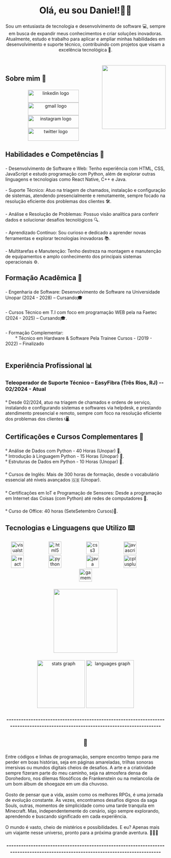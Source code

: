 <h1 align="center">Olá, eu sou Daniel!👨‍💻</h1>

###

<p align="center">Sou um entusiasta de tecnologia e desenvolvimento de software 💻, sempre em busca de expandir meus conhecimentos e criar soluções inovadoras. Atualmente, estudo e trabalho para aplicar e ampliar minhas habilidades em desenvolvimento e suporte técnico, contribuindo com projetos que visam a excelência tecnológica 🚀.</p>

###

<br clear="both">

<img align="right" height="200" src="https://media1.giphy.com/media/v1.Y2lkPTc5MGI3NjExcXgzc20wYTR2c2JpMnF3dmhtOGIzZmpnaHN3ODJvejFyMTZia280YyZlcD12MV9pbnRlcm5hbF9naWZfYnlfaWQmY3Q9Zw/udK21RQeWtaGQ/giphy.gif"  />

###

<h2 align="left">Sobre mim 👀</h2>

###

<div align="center">
  <a href="https://www.linkedin.com/in/marcos-daniel-245b94352/" target="_blank">
    <img src="https://raw.githubusercontent.com/maurodesouza/profile-readme-generator/master/src/assets/icons/social/linkedin/default.svg" width="160" height="40" alt="linkedin logo"  />
  </a>
  <a href="marcosdaniel.indiedev@gmail.com" target="_blank">
    <img src="https://raw.githubusercontent.com/maurodesouza/profile-readme-generator/master/src/assets/icons/social/gmail/default.svg" width="160" height="40" alt="gmail logo"  />
  </a>
  <a href="https://www.instagram.com/daniel_d4c/" target="_blank">
    <img src="https://raw.githubusercontent.com/maurodesouza/profile-readme-generator/master/src/assets/icons/social/instagram/default.svg" width="160" height="40" alt="instagram logo"  />
  </a>
  <a href="https://x.com/LeinadAndDaniel" target="_blank">
    <img src="https://raw.githubusercontent.com/maurodesouza/profile-readme-generator/master/src/assets/icons/social/twitter/default.svg" width="160" height="40" alt="twitter logo"  />
  </a>
</div>

###

<h2 align="left">Habilidades e Competências 💾</h2>

###

<p align="left">- Desenvolvimento de Software e Web: Tenho experiência com HTML, CSS, JavaScript e estudo programação com Python, além de explorar outras linguagens e tecnologias como React Native, C++ e Java.<br><br>- Suporte Técnico: Atuo na triagem de chamados, instalação e configuração de sistemas, atendendo presencialmente e remotamente, sempre focado na resolução eficiente dos problemas dos clientes 🛠️.<br><br>- Análise e Resolução de Problemas: Possuo visão analítica para conferir dados e solucionar desafios tecnológicos 🔍.<br><br>- Aprendizado Contínuo: Sou curioso e dedicado a aprender novas ferramentas e explorar tecnologias inovadoras 📚.<br><br>- Multitarefas e Manutenção: Tenho destreza na montagem e manutenção de equipamentos e amplo conhecimento dos principais sistemas operacionais ⚙️.</p>

###

<h2 align="left">Formação Acadêmica 💾</h2>

###

<p align="left">- Engenharia de Software: Desenvolvimento de Software na Universidade Unopar (2024 - 2028) – Cursando🎓</p>

###

<p align="left">- Cursos Técnico em T.I com foco em programação WEB pela na Faetec (2024 - 2025) – Cursando🎓.</p>

###

<p align="left">- Formação Complementar: <br>‎ ‎ ‎ ‎ ‎ ‎ ‎ ‎ ‎° Técnico em Hardware & Software Pela Trainee Cursos - (2019 - 2022) – Finalizado<br>‎ ‎ ‎ ‎</p>

###

<h2 align="left">Experiência Profissional 📊</h2>

###

<h3 align="left">Teleoperador de Suporte Técnico – EasyFibra (Três Rios, RJ) -- 02/2024 - Atual</h3>

###

<p align="left">° Desde 02/2024, atuo na triagem de chamados e ordens de serviço, instalando e configurando sistemas e softwares via helpdesk, e prestando atendimento presencial e remoto, sempre com foco na resolução eficiente dos problemas dos clientes 📞🖥️.</p>

###

<h2 align="left">Certificações e Cursos Complementares 📝</h2>

###

<p align="left">° Análise de Dados com Python - 40 Horas (Unopar) 🐍.<br>° Introdução à Linguagem Python - 15 Horas (Unopar) 🐍.<br>° Estruturas de Dados em Python - 10 Horas (Unopar) 🐍.</p>

###

<p align="left">° Cursos de Inglês:  Mais de 300 horas de formação, desde o vocabulário essencial até níveis avançados 🇬🇧 (Unopar).</p>

###

<p align="left">° Certificações em IoT e Programação de Sensores: Desde a programação em Internet das Coisas (com Python) até redes de computadores 📡.</p>

###

<p align="left">° Curso de Office:  40 horas (SeteSetembro Cursos)💼.</p>

###

<h2 align="left">Tecnologias e Linguagens que Utilizo ⌨️</h2>

###

<div align="center">
  <img src="https://cdn.jsdelivr.net/gh/devicons/devicon/icons/visualstudio/visualstudio-plain.svg" height="40" alt="visualstudio logo"  />
  <img width="70" />
  <img src="https://cdn.jsdelivr.net/gh/devicons/devicon/icons/html5/html5-original.svg" height="40" alt="html5 logo"  />
  <img width="70" />
  <img src="https://cdn.jsdelivr.net/gh/devicons/devicon/icons/css3/css3-original.svg" height="40" alt="css3 logo"  />
  <img width="70" />
  <img src="https://cdn.jsdelivr.net/gh/devicons/devicon/icons/javascript/javascript-plain.svg" height="40" alt="javascript logo"  />
  <img width="70" />
  <img src="https://cdn.jsdelivr.net/gh/devicons/devicon/icons/react/react-original-wordmark.svg" height="40" alt="react logo"  />
  <img width="70" />
  <img src="https://cdn.jsdelivr.net/gh/devicons/devicon/icons/python/python-original.svg" height="40" alt="python logo"  />
  <img width="70" />
  <img src="https://cdn.jsdelivr.net/gh/devicons/devicon/icons/java/java-original.svg" height="40" alt="java logo"  />
  <img width="70" />
  <img src="https://cdn.jsdelivr.net/gh/devicons/devicon/icons/cplusplus/cplusplus-original.svg" height="40" alt="cplusplus logo"  />
  <img width="70" />
  <img src="https://skillicons.dev/icons?i=gamemakerstudio" height="40" alt="gamemakerstudio logo"  />
</div>

###

<div align="center">
  <img height="200" src="https://media2.giphy.com/media/v1.Y2lkPTc5MGI3NjExNGNia3Vvd2Q1eHNhaGpjMmI5OWE5MjRjOXN1b2Y5N29jaHh3anU2byZlcD12MV9pbnRlcm5hbF9naWZfYnlfaWQmY3Q9Zw/vKH4mU0p1leRjYRyjx/giphy.gif"  />
</div>

###

<div align="center">
  <img src="https://github-readme-stats.vercel.app/api?username=DanielAndLeinad&hide_title=false&hide_rank=false&show_icons=true&include_all_commits=true&count_private=true&disable_animations=false&theme=dracula&locale=en&hide_border=false&order=1" height="150" alt="stats graph"  />
  <img src="https://github-readme-stats.vercel.app/api/top-langs?username=DanielAndLeinad&locale=pt-br&hide_title=false&layout=compact&card_width=320&langs_count=5&theme=dracula&hide_border=false&order=2" height="150" alt="languages graph"  />
</div>

###

<h3 align="center">-------------------------------------------------------------------------------------------------------------------------------</h3>

###

<h2 align="center">🌌</h2>

###

<p align="left">Entre códigos e linhas de programação, sempre encontro tempo para me perder em boas histórias, seja em páginas amareladas, trilhas sonoras imersivas ou mundos digitais cheios de desafios. A arte e a criatividade sempre fizeram parte do meu caminho, seja na atmosfera densa de Dorohedoro, nos dilemas filosóficos de Frankenstein ou na melancolia de um bom álbum de shoegaze em um dia chuvoso.<br><br>Gosto de pensar que a vida, assim como os melhores RPGs, é uma jornada de evolução constante. Às vezes, encontramos desafios dignos da saga Souls, outras, momentos de simplicidade como uma tarde tranquila em Minecraft. Mas, independentemente do cenário, sigo sempre explorando, aprendendo e buscando significado em cada experiência.<br><br>O mundo é vasto, cheio de mistérios e possibilidades. E eu? Apenas mais um viajante nesse universo, pronto para a próxima grande aventura. 🚀🎶📖</p>

###

<h3 align="center">-------------------------------------------------------------------------------------------------------------------------------</h3>

###
